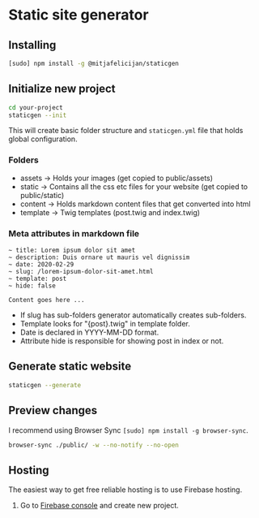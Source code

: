 # Static site generator

## Installing

```bash
[sudo] npm install -g @mitjafelicijan/staticgen
```

## Initialize new project

```bash
cd your-project
staticgen --init
```

This will create basic folder structure and `staticgen.yml` file that holds global configuration.

### Folders

- assets → Holds your images (get copied to public/assets)
- static → Contains all the css etc files for your website (get copied to public/static)
- content → Holds markdown content files that get converted into html
- template → Twig templates (post.twig and index.twig)

### Meta attributes in markdown file

```
~ title: Lorem ipsum dolor sit amet
~ description: Duis ornare ut mauris vel dignissim
~ date: 2020-02-29
~ slug: /lorem-ipsum-dolor-sit-amet.html
~ template: post
~ hide: false

Content goes here ...
```

- If slug has sub-folders generator automatically creates sub-folders.
- Template looks for "{post}.twig" in template folder.
- Date is declared in YYYY-MM-DD format.
- Attribute hide is responsible for showing post in index or not.

## Generate static website

```bash
staticgen --generate
```

## Preview changes

I recommend using Browser Sync `[sudo] npm install -g browser-sync`.

```bash
browser-sync ./public/ -w --no-notify --no-open
```

## Hosting

The easiest way to get free reliable hosting is to use Firebase hosting.

1. Go to [Firebase console](https://console.firebase.google.com/) and create new project.
